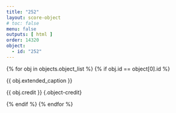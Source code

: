 ```yaml
---
title: "252"
layout: score-object
# toc: false
menu: false
outputs: [ html ]
order: 14320
object:
  - id: "252"
---
```


{% for obj in objects.object_list %}
{% if obj.id == object[0].id %}

{{ obj.extended_caption }}

{{ obj.credit }} {.object-credit}

{% endif %}
{% endfor %}
